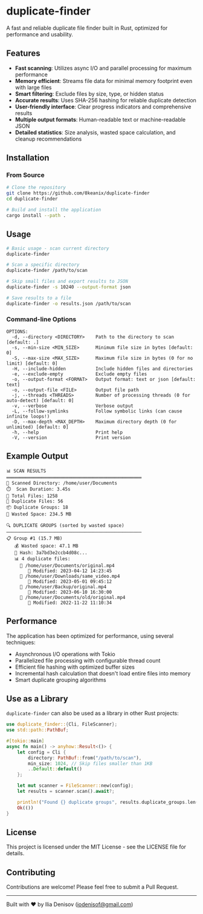 # duplicate-finder

A fast and reliable duplicate file finder built in Rust, optimized for performance and usability.

## Features

- **Fast scanning**: Utilizes async I/O and parallel processing for maximum performance
- **Memory efficient**: Streams file data for minimal memory footprint even with large files
- **Smart filtering**: Exclude files by size, type, or hidden status
- **Accurate results**: Uses SHA-256 hashing for reliable duplicate detection
- **User-friendly interface**: Clear progress indicators and comprehensive results
- **Multiple output formats**: Human-readable text or machine-readable JSON
- **Detailed statistics**: Size analysis, wasted space calculation, and cleanup recommendations

## Installation

### From Source

```bash
# Clone the repository
git clone https://github.com/0keanix/duplicate-finder
cd duplicate-finder

# Build and install the application
cargo install --path .
```

## Usage

```bash
# Basic usage - scan current directory
duplicate-finder

# Scan a specific directory
duplicate-finder /path/to/scan

# Skip small files and export results to JSON
duplicate-finder -s 10240 --output-format json

# Save results to a file
duplicate-finder -o results.json /path/to/scan
```

### Command-line Options

```
OPTIONS:
  -d, --directory <DIRECTORY>    Path to the directory to scan [default: .]
  -s, --min-size <MIN_SIZE>      Minimum file size in bytes [default: 0]
  -S, --max-size <MAX_SIZE>      Maximum file size in bytes (0 for no limit) [default: 0]
  -H, --include-hidden           Include hidden files and directories
  -e, --exclude-empty            Exclude empty files
  -o, --output-format <FORMAT>   Output format: text or json [default: text]
  -o, --output-file <FILE>       Output file path
  -j, --threads <THREADS>        Number of processing threads (0 for auto-detect) [default: 0]
  -v, --verbose                  Verbose output
  -L, --follow-symlinks          Follow symbolic links (can cause infinite loops!)
  -D, --max-depth <MAX_DEPTH>    Maximum directory depth (0 for unlimited) [default: 0]
  -h, --help                     Print help
  -V, --version                  Print version
```

## Example Output

```
📊 SCAN RESULTS
══════════════════════════════════════════════════
📁 Scanned Directory: /home/user/Documents
⏱️  Scan Duration: 3.45s
📄 Total Files: 1258
🔄 Duplicate Files: 56
📦 Duplicate Groups: 18
💾 Wasted Space: 234.5 MB

🔍 DUPLICATE GROUPS (sorted by wasted space)
──────────────────────────────────────────────────
📋 Group #1 (15.7 MB)
   💰 Wasted space: 47.1 MB
   🔐 Hash: 3a7bd3e2ccb4d08c...
   📊 4 duplicate files:
     📌 /home/user/Documents/original.mp4
        📅 Modified: 2023-04-12 14:23:45
     🔄 /home/user/Downloads/same_video.mp4
        📅 Modified: 2023-05-01 09:45:12
     🔄 /home/user/Backup/original.mp4
        📅 Modified: 2023-06-10 16:30:00
     🔄 /home/user/Documents/old/original.mp4
        📅 Modified: 2022-11-22 11:10:34
```

## Performance

The application has been optimized for performance, using several techniques:

- Asynchronous I/O operations with Tokio
- Parallelized file processing with configurable thread count
- Efficient file hashing with optimized buffer sizes
- Incremental hash calculation that doesn't load entire files into memory
- Smart duplicate grouping algorithms

## Use as a Library

`duplicate-finder` can also be used as a library in other Rust projects:

```rust
use duplicate_finder::{Cli, FileScanner};
use std::path::PathBuf;

#[tokio::main]
async fn main() -> anyhow::Result<()> {
    let config = Cli {
        directory: PathBuf::from("/path/to/scan"),
        min_size: 1024, // Skip files smaller than 1KB
        ..Default::default()
    };

    let mut scanner = FileScanner::new(config);
    let results = scanner.scan().await?;

    println!("Found {} duplicate groups", results.duplicate_groups.len());
    Ok(())
}
```

## License

This project is licensed under the MIT License - see the LICENSE file for details.

## Contributing

Contributions are welcome! Please feel free to submit a Pull Request.

---

Built with ❤️ by Ilia Denisov ([iodenisof@gmail.com](mailto:iodenisof@gmail.com))
